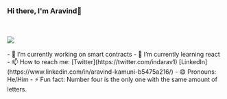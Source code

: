 ### Hi there, I'm Aravind👋
<br>
  
  
<br>

  <img src="https://github-readme-stats.vercel.app/api?username=indarav&&show_icons=true&title_color=ffffff&icon_color=bb2acf&text_color=daf7dc&bg_color=151515">
  <br>
  
  
  <br>
- 🔭 I’m currently working on smart contracts
- 🌱 I’m currently learning react
- 📫 How to reach me: [Twitter](https://twitter.com/indarav1) [LinkedIn](https://www.linkedin.com/in/aravind-kamuni-b5475a216/)
- 😄 Pronouns: He/Him
- ⚡ Fun fact: Number four is the only one with the same amount of letters.

